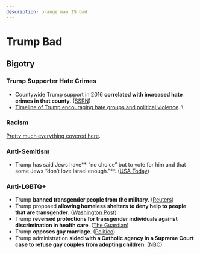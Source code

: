 ```yaml
---
description: orange man IS bad
---
```


# Trump Bad

## Bigotry

### Trump Supporter Hate Crimes

* Countywide Trump support in 2016 **correlated with increased hate crimes in that county**. ([SSRN](https://files.catbox.moe/ihypix.pdf#page=9\\))
* [Timeline of Trump encouraging hate groups and political violence](https://www.vox.com/21506029/trump-violence-tweets-racist-hate-speech).  \


### Racism

[Pretty much everything covered here](https://www.vox.com/2016/7/25/12270880/donald-trump-racist-racism-history).

### Anti-Semitism

* Trump has said Jews have** “no choice” but to vote for him and that some Jews “don’t love Israel enough.”**. ([USA Today](https://www.usatoday.com/story/news/politics/2019/12/08/jewish-groups-condemn-trump-remarks/4375229002/))

### Anti-LGBTQ+

* Trump **banned transgender people from the military**. ([Reuters](https://www.reuters.com/article/us-usa-trump-transgender/us-court-lets-trump-transgender-military-ban-stand-orders-new-review-idUSKCN1TF1ZM))
* Trump proposed **allowing homeless shelters to deny help to people that are transgender**. ([Washington Post](https://www.washingtonpost.com/business/2019/05/22/proposed-hud-rule-would-strip-transgender-protections-homeless-shelters/))
* Trump **reversed protections for transgender individuals against discrimination in health care**. ([The Guardian](https://www.theguardian.com/us-news/2020/jun/12/trump-transgender-lgbt-healthcare-protections))
* Trump **opposes gay marriage**. ([Politico](https://www.politico.com/story/2011/02/trump-gays-yes-gay-marriage-no-049527))
* Trump administration **sided with a Catholic agency in a Supreme Court case to refuse gay couples from adopting children**. ([NBC](https://www.nbcnews.com/feature/nbc-out/adoption-agency-should-be-able-reject-gay-couples-trump-administration-n1224911))

